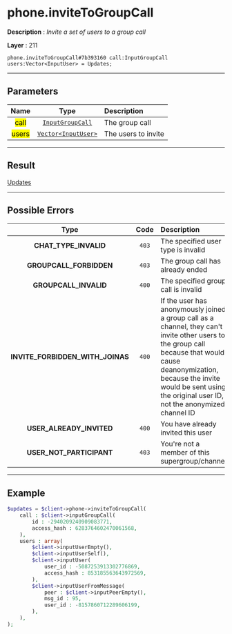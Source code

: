 # phone.inviteToGroupCall

**Description** : *Invite a set of users to a group call*

**Layer** : 211

```tl
phone.inviteToGroupCall#7b393160 call:InputGroupCall users:Vector<InputUser> = Updates;
```

---

## Parameters

| Name | Type | Description |
| :---: | :---: | :--- |
| <mark>call</mark> | [`InputGroupCall`](type/InputGroupCall) | The group call |
| <mark>users</mark> | [`Vector<InputUser>`](type/InputUser) | The users to invite |

---

## Result

[Updates](type/Updates)

---

## Possible Errors

| Type | Code | Description |
| :---: | :---: | :--- |
| **CHAT_TYPE_INVALID** | `403` | The specified user type is invalid |
| **GROUPCALL_FORBIDDEN** | `403` | The group call has already ended |
| **GROUPCALL_INVALID** | `400` | The specified group call is invalid |
| **INVITE_FORBIDDEN_WITH_JOINAS** | `400` | If the user has anonymously joined a group call as a channel, they can't invite other users to the group call because that would cause deanonymization, because the invite would be sent using the original user ID, not the anonymized channel ID |
| **USER_ALREADY_INVITED** | `400` | You have already invited this user |
| **USER_NOT_PARTICIPANT** | `403` | You're not a member of this supergroup/channel |

---

## Example

```php
$updates = $client->phone->inviteToGroupCall(
	call : $client->inputGroupCall(
		id : -2940209240909083771,
		access_hash : 6283764602470061568,
	),
	users : array(
		$client->inputUserEmpty(),
		$client->inputUserSelf(),
		$client->inputUser(
			user_id : -5087253913302776869,
			access_hash : 853185563643972569,
		),
		$client->inputUserFromMessage(
			peer : $client->inputPeerEmpty(),
			msg_id : 95,
			user_id : -8157860712289606199,
		),
	),
);
```